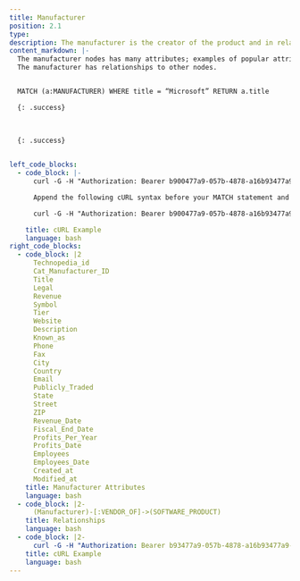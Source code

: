```yaml
---
title: Manufacturer
position: 2.1
type: 
description: The manufacturer is the creator of the product and in relationships the manufacturer is referered as VENDOR_OF, for example Microsoft is the vendor of Microsoft Word, or Adobe is the vendor of Adobe Photoshop.
content_markdown: |-
  The manufacturer nodes has many attributes; examples of popular attributes are Title, Technopedia_id, and cat_manufacturer_id.
  The manufacturer has relationships to other nodes.


  MATCH (a:MANUFACTURER) WHERE title = “Microsoft” RETURN a.title

  {: .success}

  
  
  {: .success}

    
left_code_blocks:
  - code_block: |-
      curl -G -H "Authorization: Bearer b900477a9-057b-4878-a16b93477a9-057b-4878-a16f-d7f7d1f27a7af-d7f7d1f27a7a" "https://v6.technopedia.com/tql" --data-urlencode' "q=MATCH (m:MANUFACTURER)-[VENDOR_OF]->(s:SOFTWARE_PRODUCT)<-[VERSION_OF]->(v:SOFTWARE_VERSION)<-[MAJOR_VERSION_OF]->(z:SOFTWARE_MAJOR_VERSION)  WHERE m.manufacturer = "Microsoft" RETURN m, s, v, z LIMIT 1

      Append the following cURL syntax before your MATCH statement and replace the API key (Bearer b9004...) with your key:

      curl -G -H "Authorization: Bearer b900477a9-057b-4878-a16b93477a9-057b-4878-a16f-d7f7d1f27a7af-d7f7d1f27a7a" "https://v6.technopedia.com/tql" --data-urlencode' "q=

    title: cURL Example
    language: bash
right_code_blocks:
  - code_block: |2
      Technopedia_id
      Cat_Manufacturer_ID
      Title
      Legal
      Revenue
      Symbol
      Tier
      Website
      Description
      Known_as
      Phone
      Fax
      City
      Country
      Email
      Publicly_Traded
      State
      Street
      ZIP
      Revenue_Date
      Fiscal_End_Date
      Profits_Per_Year
      Profits_Date
      Employees
      Employees_Date
      Created_at
      Modified_at
    title: Manufacturer Attributes
    language: bash
  - code_block: |2-
      (Manufacturer)-[:VENDOR_OF]->(SOFTWARE_PRODUCT)
    title: Relationships
    language: bash
  - code_block: |2-
      curl -G -H "Authorization: Bearer b93477a9-057b-4878-a16b93477a9-057b-4878-a16f-d7f7d1f27a7af-d7f7d1f27a7a" "https://v6.technopedia.com/tql" --data-urlencode' "q=MATCH (m:MANUFACTURER) RETURN m.manufacturer, m.technopedia_id"
    title: cURL Example
    language: bash
---
```


